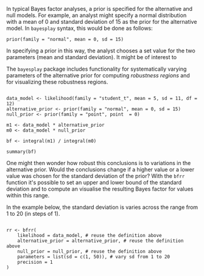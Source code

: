 In typical Bayes factor analyses, a prior is specified for the alternative and
null models. For example, an analyst might specify a normal distribution with a
mean of 0 and standard deviation of 15 as the prior for the alternative model.
In `bayesplay` syntax, this would be done as follows:

```{r, eval=FALSE}
prior(family = "normal", mean = 0, sd = 15)
```

In specifying a prior in this way, the analyst chooses a set value for the two
parameters (mean and standard deviation). It might be of interest to



The `bayesplay` package includes functionality for systematically varying
parameters of the alternative prior for computing *robustness regions* and for
visualizing these robustness regions.

```{r}

data_model <- likelihood(family = "student_t", mean = 5, sd = 11, df = 12)
alternative_prior <- prior(family = "normal", mean = 0, sd = 15)
null_prior <- prior(family = "point", point  = 0)

m1 <- data_model * alternative_prior
m0 <- data_model * null_prior

bf <- integral(m1) / integral(m0)

summary(bf)

```

One might then wonder how robust this conclusions is to variations in the
alternative prior. Would the conclusions change if a higher value
or a lower value was chosen for the standard deviation of the prior? With the
`bfrr` function it's possible to set an upper and lower bound of the standard
deviation and to compute an visualise the resulting Bayes factor for values
within this range.

In the example below, the standard deviation is varies across the range from 1
to 20 (in steps of 1).

```{r}

rr <- bfrr(
    likelihood = data_model, # reuse the definition above
    alternative_prior = alternative_prior, # reuse the definition above
    null_prior = null_prior, # reuse the definition above
    parameters = list(sd = c(1, 50)), # vary sd from 1 to 20
    precision = 1
)

```
